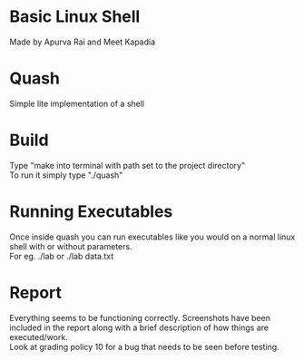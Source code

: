 # Basic Linux Shell
Made by Apurva Rai and Meet Kapadia
# Quash
Simple lite implementation of a shell
# Build
Type "make into terminal with path set to the project directory"  
To run it simply type "./quash"
# Running Executables
Once inside quash you can run executables like you would on a normal linux shell with or without parameters.  
For eg. ./lab or ./lab data.txt
# Report
Everything seems to be functioning correctly. Screenshots have been included in the report along with a brief description of how things are executed/work.  
Look at grading policy 10 for a bug that needs to be seen before testing.
